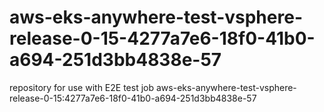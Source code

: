 # aws-eks-anywhere-test-vsphere-release-0-15-4277a7e6-18f0-41b0-a694-251d3bb4838e-57
repository for use with E2E test job aws-eks-anywhere-test-vsphere-release-0-15:4277a7e6-18f0-41b0-a694-251d3bb4838e-57
